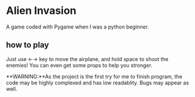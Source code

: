 # Alien Invasion
A game coded with Pygame when I was a python beginner.

## how to play
Just use ←→ key to move the airplane, and hold space to shoot the enemies! You can even get some props to help you stronger.

**WARNING:**As the project is the first try for me to finish program, the code may be highly complexed and has low readablity. Bugs may appear as well.
